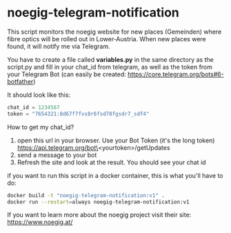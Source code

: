 # noegig-telegram-notification

This script monitors the noegig website for new places (Gemeinden) where fibre optics will be rolled out in Lower-Austria.
When new places were found, it will notify me via Telegram.

You have to create a file called **variables.py** in the same directory as the script.py and fill in your chat_id from telegram, as well as the token from your Telegram Bot (can easily be created: https://core.telegram.org/bots#6-botfather)

It should look like this:

```python
chat_id = 1234567
token = "7654321:8d67f7fvs8r6fsd78fgsdr7_sdf4"
```

How to get my chat_id?
1. open this url in your browser. Use your Bot Token (it's the long token) https://api.telegram.org/bot\<yourtoken\>/getUpdates
2. send a message to your bot
3. Refresh the site and look at the result. You should see your chat id


if you want to run this script in a docker container, this is what you'll have to do:

```bash
docker build -t "noegig-telegram-notification:v1" .
docker run --restart=always noegig-telegram-notification:v1
```

If you want to learn more about the noegig project visit their site: https://www.noegig.at/
